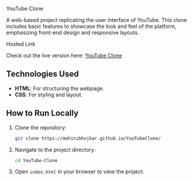 YouTube Clone

A web-based project replicating the user interface of YouTube. This clone includes basic features to showcase the look and feel of the platform, emphasizing front-end design and responsive layouts.

Hosted Link

Check out the live version here: [YouTube Clone](https://mohinibhojkar.github.io/YouTubeClone/)

## Technologies Used

- **HTML**: For structuring the webpage.
- **CSS**: For styling and layout.

## How to Run Locally

1. Clone the repository:
   ```bash
   git clone https://mohinibhojkar.github.io/YouTubeClone/
   ```
2. Navigate to the project directory:
   ```bash
   cd YouTube-Clone
   ```
3. Open `index.html` in your browser to view the project.




